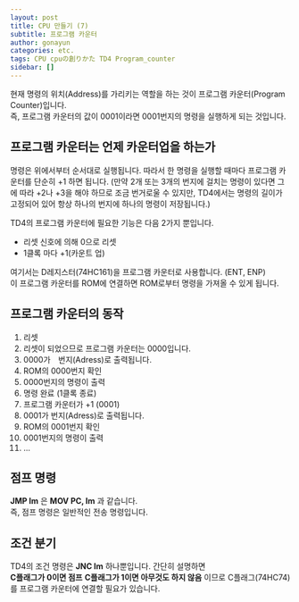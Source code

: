 ```yaml
---
layout: post
title: CPU 만들기 (7)
subtitle: 프로그램 카운터
author: gonayun
categories: etc.
tags: CPU cpuの創りかた TD4 Program_counter
sidebar: []
---
```


현재 명령의 위치(Address)를 가리키는 역할을 하는 것이 프로그램 카운터(Program Counter)입니다.\
즉, 프로그램 카운터의 값이 0001이라면 0001번지의 명령을 실행하게 되는 것입니다.

## 프로그램 카운터는 언제 카운터업을 하는가

명령은 위에서부터 순서대로 실행됩니다. 따라서 한 명령을 실행할 때마다 프로그램 카운터를 단순히 +1 하면 됩니다.
(만약 2개 또는 3개의 번지에 걸치는 명령이 있다면 그에 따라 +2나 +3을 해야 하므로 조금 번거로울 수 있지만, TD4에서는 명령의 길이가 고정되어 있어 항상 하나의 번지에 하나의 명령이 저장됩니다.)

TD4의 프로그램 카운터에 필요한 기능은 다음 2가지 뿐입니다.
* 리셋 신호에 의해 0으로 리셋
* 1클록 마다 +1(카운트 업)

여기서는 D레지스터(74HC161)을 프로그램 카운터로 사용합니다. (ENT, ENP)\
이 프로그램 카운터를 ROM에 연결하면 ROM로부터 명령을 가져올 수 있게 됩니다.

## 프로그램 카운터의 동작

1. 리셋
2. 리셋이 되었으므로 프로그램 카운터는 0000입니다.
3. 0000가　번지(Adress)로 출력됩니다.
4. ROM의 0000번지 확인
5. 0000번지의 명령이 출력
6. 명령 완료 (1클록 종료)
7. 프로그램 카운터가 +1 (0001)
8. 0001가 번지(Adress)로 출력됩니다.
9. ROM의 0001번지 확인
10. 0001번지의 명령이 출력
11. ...

## 점프 명령

**JMP Im** 은 **MOV PC, Im** 과 같습니다.\
즉, 점프 명령은 일반적인 전송 명령입니다.

## 조건 분기

TD4의 조건 명령은 **JNC Im** 하나뿐입니다. 간단히 설명하면\
**C플래그가 0이면 점프**
**C플래그가 1이면 아무것도 하지 않음**
이므로 C플래그(74HC74)를 프로그램 카운터에 연결할 필요가 있습니다.
